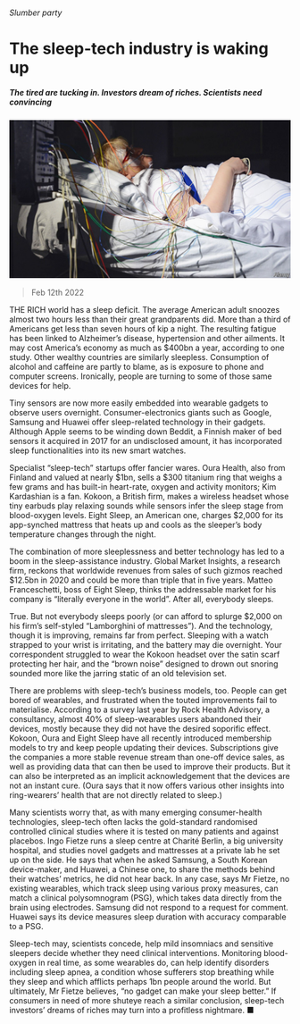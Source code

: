 ###### Slumber party

# The sleep-tech industry is waking up 

##### The tired are tucking in. Investors dream of riches. Scientists need convincing 

![image](images/20220212_WBP003_0.jpg) 

> Feb 12th 2022 

THE RICH world has a sleep deficit. The average American adult snoozes almost two hours less than their great grandparents did. More than a third of Americans get less than seven hours of kip a night. The resulting fatigue has been linked to Alzheimer’s disease, hypertension and other ailments. It may cost America’s economy as much as $400bn a year, according to one study. Other wealthy countries are similarly sleepless. Consumption of alcohol and caffeine are partly to blame, as is exposure to phone and computer screens. Ironically, people are turning to some of those same devices for help.

Tiny sensors are now more easily embedded into wearable gadgets to observe users overnight. Consumer-electronics giants such as Google, Samsung and Huawei offer sleep-related technology in their gadgets. Although Apple seems to be winding down Beddit, a Finnish maker of bed sensors it acquired in 2017 for an undisclosed amount, it has incorporated sleep functionalities into its new smart watches.


Specialist “sleep-tech” startups offer fancier wares. Oura Health, also from Finland and valued at nearly $1bn, sells a $300 titanium ring that weighs a few grams and has built-in heart-rate, oxygen and activity monitors; Kim Kardashian is a fan. Kokoon, a British firm, makes a wireless headset whose tiny earbuds play relaxing sounds while sensors infer the sleep stage from blood-oxygen levels. Eight Sleep, an American one, charges $2,000 for its app-synched mattress that heats up and cools as the sleeper’s body temperature changes through the night.

The combination of more sleeplessness and better technology has led to a boom in the sleep-assistance industry. Global Market Insights, a research firm, reckons that worldwide revenues from sales of such gizmos reached $12.5bn in 2020 and could be more than triple that in five years. Matteo Franceschetti, boss of Eight Sleep, thinks the addressable market for his company is “literally everyone in the world”. After all, everybody sleeps.

True. But not everybody sleeps poorly (or can afford to splurge $2,000 on his firm’s self-styled “Lamborghini of mattresses”). And the technology, though it is improving, remains far from perfect. Sleeping with a watch strapped to your wrist is irritating, and the battery may die overnight. Your correspondent struggled to wear the Kokoon headset over the satin scarf protecting her hair, and the “brown noise” designed to drown out snoring sounded more like the jarring static of an old television set.

There are problems with sleep-tech’s business models, too. People can get bored of wearables, and frustrated when the touted improvements fail to materialise. According to a survey last year by Rock Health Advisory, a consultancy, almost 40% of sleep-wearables users abandoned their devices, mostly because they did not have the desired soporific effect. Kokoon, Oura and Eight Sleep have all recently introduced membership models to try and keep people updating their devices. Subscriptions give the companies a more stable revenue stream than one-off device sales, as well as providing data that can then be used to improve their products. But it can also be interpreted as an implicit acknowledgement that the devices are not an instant cure. (Oura says that it now offers various other insights into ring-wearers’ health that are not directly related to sleep.)

Many scientists worry that, as with many emerging consumer-health technologies, sleep-tech often lacks the gold-standard randomised controlled clinical studies where it is tested on many patients and against placebos. Ingo Fietze runs a sleep centre at Charité Berlin, a big university hospital, and studies novel gadgets and mattresses at a private lab he set up on the side. He says that when he asked Samsung, a South Korean device-maker, and Huawei, a Chinese one, to share the methods behind their watches’ metrics, he did not hear back. In any case, says Mr Fietze, no existing wearables, which track sleep using various proxy measures, can match a clinical polysomnogram (PSG), which takes data directly from the brain using electrodes. Samsung did not respond to a request for comment. Huawei says its device measures sleep duration with accuracy comparable to a PSG.

Sleep-tech may, scientists concede, help mild insomniacs and sensitive sleepers decide whether they need clinical interventions. Monitoring blood-oxygen in real time, as some wearables do, can help identify disorders including sleep apnea, a condition whose sufferers stop breathing while they sleep and which afflicts perhaps 1bn people around the world. But ultimately, Mr Fietze believes, “no gadget can make your sleep better.” If consumers in need of more shuteye reach a similar conclusion, sleep-tech investors’ dreams of riches may turn into a profitless nightmare. ■


